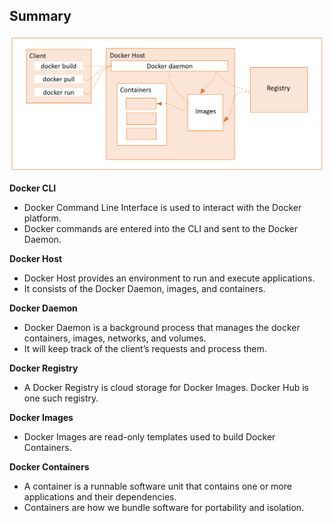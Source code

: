 ## Summary

![DockerArch](images/DockerArch.png)


**Docker CLI**
- Docker Command Line Interface is used to interact with the Docker platform.
- Docker commands are entered into the CLI and sent to the Docker Daemon.

**Docker Host**
- Docker Host provides an environment to run and execute applications.
- It consists of the Docker Daemon, images, and containers.

**Docker Daemon**
- Docker Daemon is a background process that manages the docker containers, images, networks, and volumes. 
- It will keep track of the client’s requests and process them.
  
**Docker Registry**
- A Docker Registry is cloud storage for Docker Images. Docker Hub is one such registry.

**Docker Images**
- Docker Images are read-only templates used to build Docker Containers.


**Docker Containers**
- A container is a runnable software unit that contains one or more applications and their dependencies.
- Containers are how we bundle software for portability and isolation.
